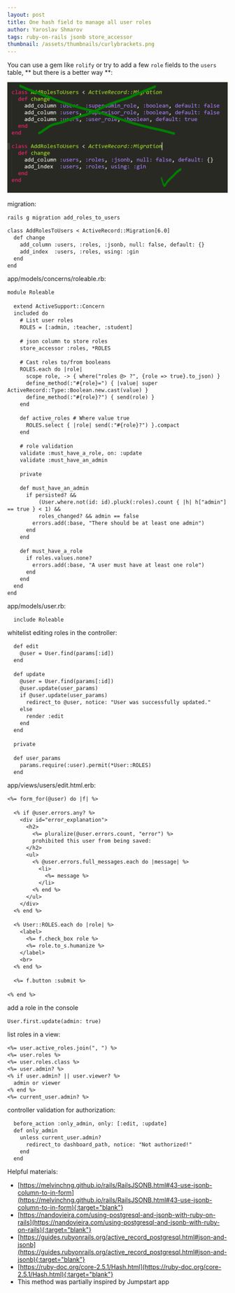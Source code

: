 ```yaml
---
layout: post
title: One hash field to manage all user roles
author: Yaroslav Shmarov
tags: ruby-on-rails jsonb store_accessor
thumbnail: /assets/thumbnails/curlybrackets.png
---
```


You can use a gem like `rolify` or try to add a few `role` fields to the `users` table, 
** but there is a better way **:

![user-roles-one-field](/assets/2021-01-11-user-roles-one-field/user-roles-one-field.PNG)

migration:
```
rails g migration add_roles_to_users
```
```
class AddRolesToUsers < ActiveRecord::Migration[6.0]
  def change
    add_column :users, :roles, :jsonb, null: false, default: {}
    add_index  :users, :roles, using: :gin
  end
end
```
app/models/concerns/roleable.rb:
```
module Roleable

  extend ActiveSupport::Concern
  included do
    # List user roles
    ROLES = [:admin, :teacher, :student]
  
    # json column to store roles 
    store_accessor :roles, *ROLES
  
    # Cast roles to/from booleans
    ROLES.each do |role|
      scope role, -> { where("roles @> ?", {role => true}.to_json) }
      define_method(:"#{role}=") { |value| super ActiveRecord::Type::Boolean.new.cast(value) }
      define_method(:"#{role}?") { send(role) }
    end
  
    def active_roles # Where value true
      ROLES.select { |role| send(:"#{role}?") }.compact
    end
  
    # role validation
    validate :must_have_a_role, on: :update
    validate :must_have_an_admin
  
    private
  
    def must_have_an_admin
      if persisted? &&
          (User.where.not(id: id).pluck(:roles).count { |h| h["admin"] == true } < 1) &&
          roles_changed? && admin == false
        errors.add(:base, "There should be at least one admin")
      end
    end
  
    def must_have_a_role
      if roles.values.none?
        errors.add(:base, "A user must have at least one role")
      end
    end
  end
end
```
app/models/user.rb:
```
  include Roleable
```
whitelist editing roles in the controller: 
```
  def edit
    @user = User.find(params[:id])
  end

  def update
    @user = User.find(params[:id])
    @user.update(user_params)
    if @user.update(user_params)
      redirect_to @user, notice: "User was successfully updated."
    else
      render :edit
    end
  end

  private

  def user_params
    params.require(:user).permit(*User::ROLES)
  end
```
app/views/users/edit.html.erb:
```
<%= form_for(@user) do |f| %>

  <% if @user.errors.any? %>
    <div id="error_explanation">
      <h2>
        <%= pluralize(@user.errors.count, "error") %>
        prohibited this user from being saved:
      </h2>
      <ul>
        <% @user.errors.full_messages.each do |message| %>
          <li>
            <%= message %>
          </li>
        <% end %>
      </ul>
    </div>
  <% end %>

  <% User::ROLES.each do |role| %>
    <label>
      <%= f.check_box role %>
      <%= role.to_s.humanize %>
    </label>
    <br>
  <% end %>

  <%= f.button :submit %>

<% end %>
```
add a role in the console
```
User.first.update(admin: true)
```
list roles in a view:
```
<%= user.active_roles.join(", ") %>
<%= user.roles %>
<%= user.roles.class %>
<%= user.admin? %>
<% if user.admin? || user.viewer? %>
  admin or viewer
<% end %>
<%= current_user.admin? %>
```
controller validation for authorization:
```
  before_action :only_admin, only: [:edit, :update]
  def only_admin
    unless current_user.admin?
      redirect_to dashboard_path, notice: "Not authorized!"
    end
  end
```

Helpful materials:
* [https://melvinchng.github.io/rails/RailsJSONB.html#43-use-jsonb-column-to-in-form](https://melvinchng.github.io/rails/RailsJSONB.html#43-use-jsonb-column-to-in-form){:target="blank"}
* [https://nandovieira.com/using-postgresql-and-jsonb-with-ruby-on-rails](https://nandovieira.com/using-postgresql-and-jsonb-with-ruby-on-rails){:target="blank"}
* [https://guides.rubyonrails.org/active_record_postgresql.html#json-and-jsonb](https://guides.rubyonrails.org/active_record_postgresql.html#json-and-jsonb){:target="blank"}
* [https://ruby-doc.org/core-2.5.1/Hash.html](https://ruby-doc.org/core-2.5.1/Hash.html){:target="blank"}
* This method was partially inspired by Jumpstart app
